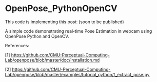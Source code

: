# OpenPose_PythonOpenCV

This code is implementing this post: (soon to be published)

A simple code demonstrating real-time Pose Estimation in webcam using OpenPose Python and OpenCV.

References:

[1] https://github.com/CMU-Perceptual-Computing-Lab/openpose/blob/master/doc/installation.md


[2] https://github.com/CMU-Perceptual-Computing-Lab/openpose/blob/master/examples/tutorial_python/1_extract_pose.py

